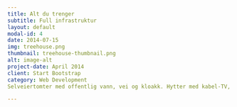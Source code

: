 ```yaml
---
title: Alt du trenger
subtitle: Full infrastruktur
layout: default
modal-id: 4
date: 2014-07-15
img: treehouse.png
thumbnail: treehouse-thumbnail.png
alt: image-alt
project-date: April 2014
client: Start Bootstrap
category: Web Development
Selveiertomter med offentlig vann, vei og kloakk. Hytter med kabel-TV, bredbånd, vannbåren varme og brøytet vei til døren. Kort vei til Mosvatnet og Gullingen skisenter, nær alpintrekkene i Sauda og Røldal. Aktivitetstilbud hele året. Fantastisk utgangspunkt for ski- og fjellturer, jakt og fiske. 

---
```

